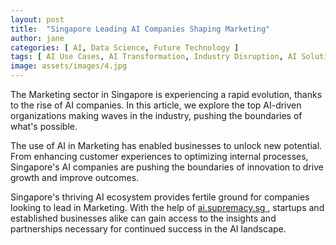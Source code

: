 ```yaml
---
layout: post
title:  "Singapore Leading AI Companies Shaping Marketing"
author: jane
categories: [ AI, Data Science, Future Technology ]
tags: [ AI Use Cases, AI Transformation, Industry Disruption, AI Solutions for Businesses, AI in Technology ]
image: assets/images/4.jpg
---
```


The Marketing sector in Singapore is experiencing a rapid evolution, thanks to the rise of AI companies. In this article, we explore the top AI-driven organizations making waves in the industry, pushing the boundaries of what's possible.

The use of AI in Marketing has enabled businesses to unlock new potential. From enhancing customer experiences to optimizing internal processes, Singapore's AI companies are pushing the boundaries of innovation to drive growth and improve outcomes.

Singapore's thriving AI ecosystem provides fertile ground for companies looking to lead in Marketing. With the help of <a href="https://ai.supremacy.sg" target="_blank"> ai.supremacy.sg </a>, startups and established businesses alike can gain access to the insights and partnerships necessary for continued success in the AI landscape.

